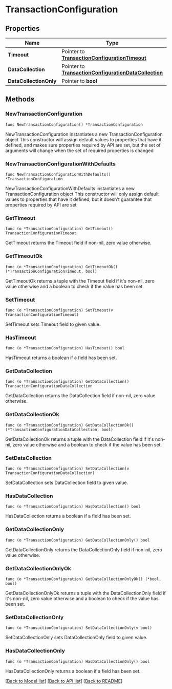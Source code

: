 # TransactionConfiguration

## Properties

Name | Type | Description | Notes
------------ | ------------- | ------------- | -------------
**Timeout** | Pointer to [**TransactionConfigurationTimeout**](TransactionConfigurationTimeout.md) |  | [optional] 
**DataCollection** | Pointer to [**TransactionConfigurationDataCollection**](TransactionConfigurationDataCollection.md) |  | [optional] 
**DataCollectionOnly** | Pointer to **bool** |  | [optional] 

## Methods

### NewTransactionConfiguration

`func NewTransactionConfiguration() *TransactionConfiguration`

NewTransactionConfiguration instantiates a new TransactionConfiguration object
This constructor will assign default values to properties that have it defined,
and makes sure properties required by API are set, but the set of arguments
will change when the set of required properties is changed

### NewTransactionConfigurationWithDefaults

`func NewTransactionConfigurationWithDefaults() *TransactionConfiguration`

NewTransactionConfigurationWithDefaults instantiates a new TransactionConfiguration object
This constructor will only assign default values to properties that have it defined,
but it doesn't guarantee that properties required by API are set

### GetTimeout

`func (o *TransactionConfiguration) GetTimeout() TransactionConfigurationTimeout`

GetTimeout returns the Timeout field if non-nil, zero value otherwise.

### GetTimeoutOk

`func (o *TransactionConfiguration) GetTimeoutOk() (*TransactionConfigurationTimeout, bool)`

GetTimeoutOk returns a tuple with the Timeout field if it's non-nil, zero value otherwise
and a boolean to check if the value has been set.

### SetTimeout

`func (o *TransactionConfiguration) SetTimeout(v TransactionConfigurationTimeout)`

SetTimeout sets Timeout field to given value.

### HasTimeout

`func (o *TransactionConfiguration) HasTimeout() bool`

HasTimeout returns a boolean if a field has been set.

### GetDataCollection

`func (o *TransactionConfiguration) GetDataCollection() TransactionConfigurationDataCollection`

GetDataCollection returns the DataCollection field if non-nil, zero value otherwise.

### GetDataCollectionOk

`func (o *TransactionConfiguration) GetDataCollectionOk() (*TransactionConfigurationDataCollection, bool)`

GetDataCollectionOk returns a tuple with the DataCollection field if it's non-nil, zero value otherwise
and a boolean to check if the value has been set.

### SetDataCollection

`func (o *TransactionConfiguration) SetDataCollection(v TransactionConfigurationDataCollection)`

SetDataCollection sets DataCollection field to given value.

### HasDataCollection

`func (o *TransactionConfiguration) HasDataCollection() bool`

HasDataCollection returns a boolean if a field has been set.

### GetDataCollectionOnly

`func (o *TransactionConfiguration) GetDataCollectionOnly() bool`

GetDataCollectionOnly returns the DataCollectionOnly field if non-nil, zero value otherwise.

### GetDataCollectionOnlyOk

`func (o *TransactionConfiguration) GetDataCollectionOnlyOk() (*bool, bool)`

GetDataCollectionOnlyOk returns a tuple with the DataCollectionOnly field if it's non-nil, zero value otherwise
and a boolean to check if the value has been set.

### SetDataCollectionOnly

`func (o *TransactionConfiguration) SetDataCollectionOnly(v bool)`

SetDataCollectionOnly sets DataCollectionOnly field to given value.

### HasDataCollectionOnly

`func (o *TransactionConfiguration) HasDataCollectionOnly() bool`

HasDataCollectionOnly returns a boolean if a field has been set.


[[Back to Model list]](../README.md#documentation-for-models) [[Back to API list]](../README.md#documentation-for-api-endpoints) [[Back to README]](../README.md)


